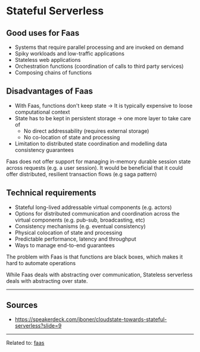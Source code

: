 # Stateful Serverless

## Good uses for Faas
* Systems that require parallel processing and are invoked on demand
* Spiky workloads and low-traffic applications
* Stateless web applications
* Orchestration functions (coordination of calls to third party services)
* Composing chains of functions

## Disadvantages of Faas
* With Faas, functions don't keep state -> It is typically expensive to loose computational context
* State has to be kept in persistent storage -> one more layer to take care of
	* No direct addressability (requires external storage)
	* No co-location of state and processing
* Limitation to distributed state coordination and modelling data consistency guarantees

Faas does not offer support for managing in-memory durable session state across requests (e.g. a user session).
It would be beneficial that it could offer distributed, resilient transaction flows (e.g saga pattern)

## Technical requirements
* Stateful long-lived addressable virtual components (e.g. actors)
* Options for distributed communication and coordination across the virtual components (e.g. pub-sub, broadcasting, etc)
* Consistency mechanisms (e.g. eventual consistency)
* Physical colocation of state and processing
* Predictable performance, latency and throughput
* Ways to manage end-to-end guarantees

The problem with Faas is that functions are black boxes, which makes it hard to automate operations

While Faas deals with abstracting over communication, Stateless serverless deals with abstracting over state.


---
## Sources
* https://speakerdeck.com/jboner/cloudstate-towards-stateful-serverless?slide=9


<hr>

Related to: [faas](faas)